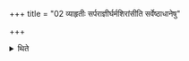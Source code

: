 +++
title = "02 व्याहृतीः सर्पराज्ञीर्घर्मशिरांसीति सर्वेष्ठाधानेषु"

+++

<details><summary>थिते</summary>

2. In all the placings (of the fires) the sacrificer repeats the sacred utterances, Sarparājñī-verses, and Gharmaģiras-formulae with which (the Adhraryu) places (the fires).
</details>
